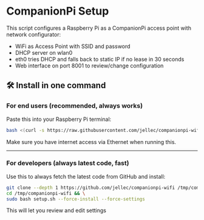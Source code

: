 # CompanionPi Setup

This script configures a Raspberry Pi as a CompanionPi access point with network configurator:

- WiFi as Access Point with SSID and password
- DHCP server on wlan0
- eth0 tries DHCP and falls back to static IP if no lease in 30 seconds
- Web interface on port 8001 to review/change configuration

## 🛠️ Install in one command

### For end users (recommended, always works)
Paste this into your Raspberry Pi terminal:

```bash
bash <(curl -s https://raw.githubusercontent.com/jellec/companionpi-wifi/main/setup.sh)
```

Make sure you have internet access via Ethernet when running this.

---

### For developers (always latest code, fast)
Use this to always fetch the latest code from GitHub and install:

```bash
git clone --depth 1 https://github.com/jellec/companionpi-wifi /tmp/companionpi-wifi && \
cd /tmp/companionpi-wifi && \
sudo bash setup.sh --force-install --force-settings
```

This will let you review and edit settings
